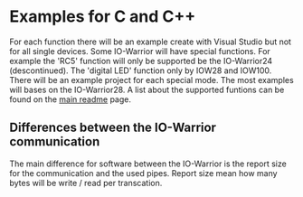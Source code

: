 # Examples for C and C++
For each function there will be an example create with Visual Studio but not for all single devices.
Some IO-Warrior will have special functions. For example the 'RC5' function will only be supported be the IO-Warrior24 (descontinued).
The 'digital LED' function only by IOW28 and IOW100.  
There will be an example project for each special mode. The most examples will bases on the IO-Warrior28. 
A list about the supported funtions can be found on the [main readme](https://github.com/codemercs-com/io-warrior-win) page.  


## Differences between the IO-Warrior communication
The main difference for software between the IO-Warrior is the report size for the communication and the used pipes.
Report size mean how many bytes will be write / read per transcation.  

